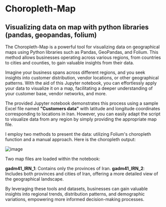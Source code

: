 # Choropleth-Map
## Visualizing data on map with python libraries (pandas, geopandas, folium)

The Choropleth-Map is a powerful tool for visualizing data on geographical maps using Python libraries such as Pandas, GeoPandas, and Folium. This method allows businesses operating across various regions, from countries to cities and counties, to gain valuable insights from their data.

Imagine your business spans across different regions, and you seek insights into customer distribution, vendor locations, or other geographical patterns. With the aid of this Jupyter notebook, you can effortlessly apply your data to visualize it on a map, facilitating a deeper understanding of your customer base, vendor networks, and more.

The provided Jupyter notebook demonstrates this process using a sample Excel file named **"Customers data"** with latitude and longitude coordinates corresponding to locations in Iran. However, you can easily adapt the script to visualize data from any region by simply providing the appropriate map file.

I employ two methods to present the data: utilizing Folium's choropleth function and a manual approach. Here is the choropleth output:


![image](https://github.com/NargesHma/Choropleth-Map/assets/52531301/8d8c0464-d945-49d1-b1f2-392210e24cf5)


Two map files are loaded within the notebook:

**gadm41_IRN_1**: Contains only the provinces of Iran.
**gadm41_IRN_2**: Includes both provinces and cities of Iran, offering a more detailed view of the geographical landscape.

By leveraging these tools and datasets, businesses can gain valuable insights into regional trends, distribution patterns, and demographic variations, empowering more informed decision-making processes.
